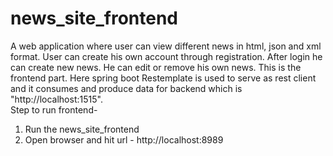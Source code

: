 # news_site_frontend
A web application where user can view different news in html, json and xml format. User can create his own account through registration. After login he can create new news. He can edit or remove his own news. 
This is the frontend part. Here spring boot Restemplate is used to serve as rest client and it consumes and produce data for backend which is "http://localhost:1515". 
<br>Step to run frontend-
1. Run the news_site_frontend
2. Open browser and hit url - http://localhost:8989

